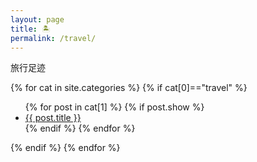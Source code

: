 ```yaml
---
layout: page
title: 🏝
permalink: /travel/
---
```


旅行足迹

{% for cat in site.categories %}
{% if cat[0]=="travel" %}
  <ul>
    {% for post in cat[1] %}
      {% if post.show %}
        <li><a href="{{ post.url }}">{{ post.title }}</a></li>
      {% endif %}
    {% endfor %}
  </ul>
{% endif %}
{% endfor %}
